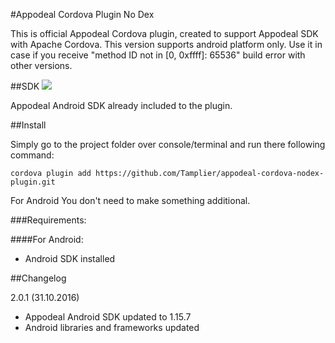 #Appodeal Cordova Plugin No Dex

This is official Appodeal Cordova plugin, created to support Appodeal SDK with Apache Cordova.
This version supports android platform only. Use it in case if you receive "method ID not in [0, 0xffff]: 65536" build error with other versions.

##SDK
[![](https://img.shields.io/badge/docs-android-green.svg)](http://www.appodeal.com/sdk/documentation?framework=9&full=1&platform=1)

Appodeal Android SDK already included to the plugin.

##Install

Simply go to the project folder over console/terminal and run there following command:

    cordova plugin add https://github.com/Tamplier/appodeal-cordova-nodex-plugin.git

For Android You don't need to make something additional.

###Requirements:
 
####For Android:

+ Android SDK installed

    
##Changelog

2.0.1 (31.10.2016)

+ Appodeal Android SDK updated to 1.15.7
+ Android libraries and frameworks updated

